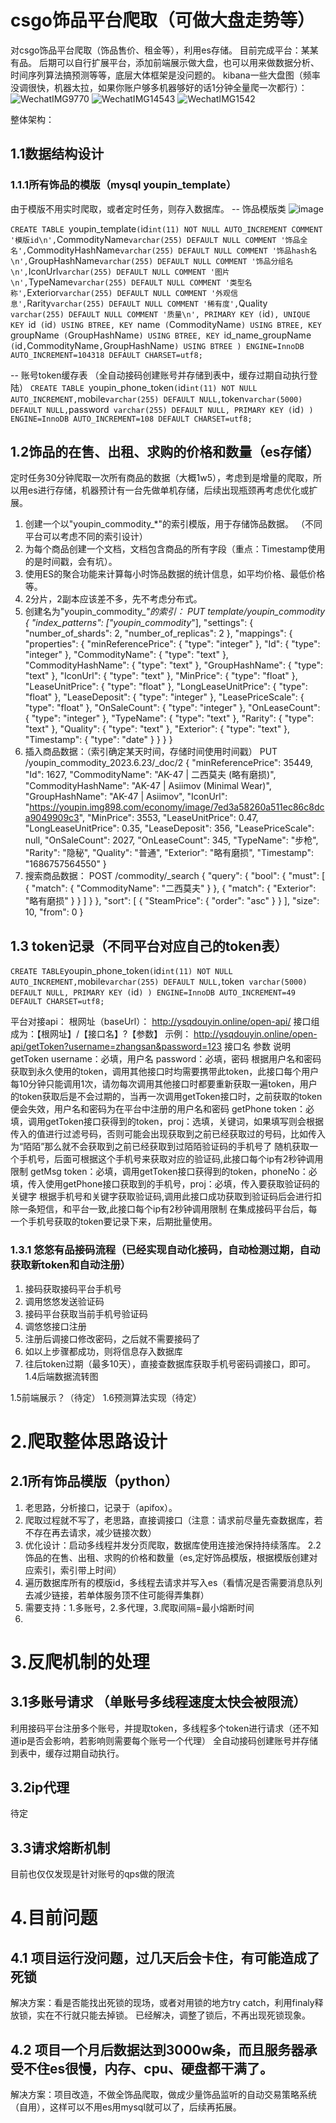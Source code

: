 # csgo饰品平台爬取（可做大盘走势等）
对csgo饰品平台爬取（饰品售价、租金等），利用es存储。
目前完成平台：某某有品。
后期可以自行扩展平台，添加前端展示做大盘，也可以用来做数据分析、时间序列算法搞预测等等，底层大体框架是没问题的。
kibana一些大盘图（频率没调很快，机器太拉，如果你账户够多机器够好的话1分钟全量爬一次都行）：
![WechatIMG9770](https://github.com/869924024/csgo_Analysis/assets/53663993/506b1eac-0a27-41c5-ac7d-f709730c9614)
![WechatIMG14543](https://github.com/user-attachments/assets/82667174-18a0-4390-bd9f-aada11438a58)
![WechatIMG1542](https://github.com/869924024/csgo_Analysis/assets/53663993/83e0b81c-8be8-4ced-9e57-b613db6e228e)

整体架构：
## 1.1数据结构设计
### 1.1.1所有饰品的模版（mysql youpin_template）
由于模版不用实时爬取，或者定时任务，则存入数据库。
-- 饰品模版类 
![image](https://github.com/869924024/csgo_Analysis/assets/53663993/41e08a23-d315-4df9-9f0f-6c4710075fe5)


`CREATE TABLE `youpin_template` (
  `id` int(11) NOT NULL AUTO_INCREMENT COMMENT '模版id\n',
  `CommodityName` varchar(255) DEFAULT NULL COMMENT '饰品全名',
  `CommodityHashName` varchar(255) DEFAULT NULL COMMENT '饰品hash名\n',
  `GroupHashName` varchar(255) DEFAULT NULL COMMENT '饰品分组名\n',
  `IconUrl` varchar(255) DEFAULT NULL COMMENT '图片\n',
  `TypeName` varchar(255) DEFAULT NULL COMMENT '类型名称',
  `Exterior` varchar(255) DEFAULT NULL COMMENT '外观信息',
  `Rarity` varchar(255) DEFAULT NULL COMMENT '稀有度',
  `Quality` varchar(255) DEFAULT NULL COMMENT '质量\n',
  PRIMARY KEY (`id`),
  UNIQUE KEY `id` (`id`) USING BTREE,
  KEY `name` (`CommodityName`) USING BTREE,
  KEY `groupName` (`GroupHashName`) USING BTREE,
  KEY `id_name_groupName` (`id`,`CommodityName`,`GroupHashName`) USING BTREE
) ENGINE=InnoDB AUTO_INCREMENT=104318 DEFAULT CHARSET=utf8;`
  


-- 账号token缓存表 （全自动接码创建账号并存储到表中，缓存过期自动执行登陆）
`CREATE TABLE `youpin_phone_token` (
  `id` int(11) NOT NULL AUTO_INCREMENT,
  `mobile` varchar(255) DEFAULT NULL,
  `token` varchar(5000) DEFAULT NULL,
  `password` varchar(255) DEFAULT NULL,
  PRIMARY KEY (`id`)
) ENGINE=InnoDB AUTO_INCREMENT=108 DEFAULT CHARSET=utf8;`


## 1.2饰品的在售、出租、求购的价格和数量（es存储）
定时任务30分钟爬取一次所有商品的数据（大概1w5），考虑到是增量的爬取，所以用es进行存储，机器预计有一台先做单机存储，后续出现瓶颈再考虑优化或扩展。
1. 创建一个以"youpin_commodity_*"的索引模版，用于存储饰品数据。 （不同平台可以考虑不同的索引设计）
2. 为每个商品创建一个文档，文档包含商品的所有字段（重点：Timestamp使用的是时间戳，会有坑）。  
3.  使用ES的聚合功能来计算每小时饰品数据的统计信息，如平均价格、最低价格等。 
4. 2分片，2副本应该差不多，先不考虑分布式。
1. 创建名为"youpin_commodity_*"的索引：
PUT _template/youpin_commodity
{
  "index_patterns": ["youpin_commodity_*"],
  "settings": {
    "number_of_shards": 2, 
    "number_of_replicas": 2
  },
  "mappings": {
    "properties": {
      "minReferencePrice": {
        "type": "integer"
      },
      "Id": {
        "type": "integer"
      },
      "CommodityName": {
        "type": "text"
      },
      "CommodityHashName": {
        "type": "text"
      },
      "GroupHashName": {
        "type": "text"
      },
      "IconUrl": {
        "type": "text"
      },
      "MinPrice": {
        "type": "float"
      },
      "LeaseUnitPrice": {
        "type": "float"
      },
      "LongLeaseUnitPrice": {
        "type": "float"
      },
      "LeaseDeposit": {
        "type": "integer"
      },
      "LeasePriceScale": {
        "type": "float"
      },
      "OnSaleCount": {
        "type": "integer"
      },
      "OnLeaseCount": {
        "type": "integer"
      },
      "TypeName": {
        "type": "text"
      },
      "Rarity": {
        "type": "text"
      },
      "Quality": {
        "type": "text"
      },
      "Exterior": {
        "type": "text"
      },
	  "Timestamp": {
		"type": "date"
      }
    }
  }
}
2. 插入商品数据：（索引确定某天时间，存储时间使用时间戳）
PUT /youpin_commodity_2023.6.23/_doc/2
{
  "minReferencePrice": 35449,
  "Id": 1627,
  "CommodityName": "AK-47 | 二西莫夫 (略有磨损)",
  "CommodityHashName": "AK-47 | Asiimov (Minimal Wear)",
  "GroupHashName": "AK-47 | Asiimov",
  "IconUrl": "https://youpin.img898.com/economy/image/7ed3a58260a511ec86c8dca9049909c3",
  "MinPrice": 3553,
  "LeaseUnitPrice": 0.47,
  "LongLeaseUnitPrice": 0.35,
  "LeaseDeposit": 356,
  "LeasePriceScale": null,
  "OnSaleCount": 2027,
  "OnLeaseCount": 345,
  "TypeName": "步枪",
  "Rarity": "隐秘",
  "Quality": "普通",
  "Exterior": "略有磨损",
  "Timestamp": "1686757564550"
}
3. 搜索商品数据：
POST /commodity/_search
{
  "query": {
    "bool": {
      "must": [
        {
          "match": {
            "CommodityName": "二西莫夫"
          }
        },
        {
          "match": {
            "Exterior": "略有磨损"
          }
        }
      ]
    }
  },
  "sort": [
    {
      "SteamPrice": {
        "order": "asc"
      }
    }
  ],
  "size": 10,
  "from": 0
}
## 1.3 token记录（不同平台对应自己的token表）

`
CREATE TABLE `youpin_phone_token` (
  `id` int(11) NOT NULL AUTO_INCREMENT,
  `mobile` varchar(255) DEFAULT NULL,
  `token` varchar(5000) DEFAULT NULL,
  PRIMARY KEY (`id`)
) ENGINE=InnoDB AUTO_INCREMENT=49 DEFAULT CHARSET=utf8;`

平台对接api：
根网址（baseUrl）：
http://ysqdouyin.online/open-api/
接口组成为：【根网址】/【接口名】?【参数】
示例：
http://ysqdouyin.online/open-api/getToken?username=zhangsan&password=123
接口名	参数	说明
getToken	username：必填，用户名 password：必填，密码	根据用户名和密码获取到永久使用的token，调用其他接口时均需要携带此token，此接口每个用户每10分钟只能调用1次，请勿每次调用其他接口时都要重新获取一遍token，用户的token获取后是不会过期的，当再一次调用getToken接口时，之前获取的token便会失效，用户名和密码为在平台中注册的用户名和密码
getPhone	token：必填，调用getToken接口获得到的token，proj：选填，关键词，如果填写则会根据传入的值进行过滤号码，否则可能会出现获取到之前已经获取过的号码，比如传入为“陌陌”那么就不会获取到之前已经获取到过陌陌验证码的手机号了	随机获取一个手机号，后面可根据这个手机号来获取对应的验证码,此接口每个ip有2秒钟调用限制
getMsg	token：必填，调用getToken接口获得到的token，phoneNo：必填，传入使用getPhone接口获取到的手机号，proj：必填，传入要获取验证码的关键字	根据手机号和关键字获取验证码,调用此接口成功获取到验证码后会进行扣除一条短信，和平台一致,此接口每个ip有2秒钟调用限制
在集成接码平台后，每一个手机号获取的token要记录下来，后期批量使用。

### 1.3.1 悠悠有品接码流程（已经实现自动化接码，自动检测过期，自动获取新token和自动注册）
1. 接码获取接码平台手机号
2. 调用悠悠发送验证码
3. 接码平台获取当前手机号验证码
4. 调悠悠接口注册
5. 注册后调接口修改密码，之后就不需要接码了
6. 如以上步骤都成功，则将信息存入数据库
7. 往后token过期（最多10天），直接查数据库获取手机号密码调接口，即可。
1.4后端数据流转图

1.5前端展示？（待定）
1.6预测算法实现（待定）
# 2.爬取整体思路设计
## 2.1所有饰品模版（python）
1. 老思路，分析接口，记录于（apifox）。
2. 爬取过程就不写了，老思路，直接调接口（注意：请求前尽量先查数据库，若不存在再去请求，减少链接次数）
3. 优化设计：启动多线程并发分页爬取，数据库使用连接池保持持续落库。
2.2饰品的在售、出租、求购的价格和数量（es,定好饰品模版，根据模版创建对应索引，索引带上时间）
1. 遍历数据库所有的模版id，多线程去请求并写入es（看情况是否需要消息队列去减少链接，若单体服务顶不住可能得弄集群）
2. 需要支持：1.多账号，2.多代理，3.爬取间隔=最小熔断时间
3. 
# 3.反爬机制的处理
## 3.1多账号请求 （单账号多线程速度太快会被限流）
利用接码平台注册多个账号，并提取token，多线程多个token进行请求（还不知道ip是否会影响，若影响则需要每个账号一个代理）
全自动接码创建账号并存储到表中，缓存过期自动执行。
## 3.2ip代理
待定

## 3.3请求熔断机制
目前也仅仅发现是针对账号的qps做的限流

# 4.目前问题
## 4.1 项目运行没问题，过几天后会卡住，有可能造成了死锁
解决方案：看是否能找出死锁的现场，或者对用锁的地方try catch，利用finaly释放锁，实在不行就只能去掉锁。
已经解决，调整了锁后，不再出现死锁现象。
## 4.2 项目一个月后数据达到3000w条，而且服务器承受不住es很慢，内存、cpu、硬盘都干满了。
解决方案：项目改造，不做全饰品爬取，做成少量饰品监听的自动交易策略系统（自用），这样可以不用es用mysql就可以了，后续再拓展。
